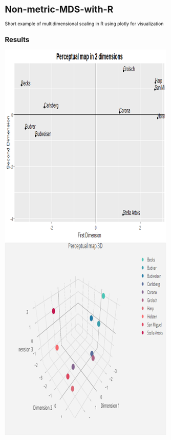 # Non-metric-MDS-with-R
Short example of multidimensional scaling in R using plotly for visualization 

<h2>Results</h2>

<img src="https://raw.githubusercontent.com/Kwirtz/Non-metric-MDS-with-R/master/2D.png?token=AGQZGUVA42HVGJQ3LYJ34O25QJUEM" width="600" height="600" />
<img src="https://raw.githubusercontent.com/Kwirtz/Non-metric-MDS-with-R/master/3D.png?token=AGQZGUTOSAPI2335NOJQQVS5QJUGI" width="600" height="600" />